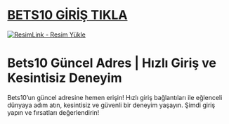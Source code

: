 #  <a href="https://m-1307bets10.com/">BETS10 GİRİŞ TIKLA</a>
<meta charset="UTF-8">
    <meta name="viewport" content="width=device-width, initial-scale=1.0">
</head>
<body>

<a href="https://m-1307bets10.com/" title="ResimLink - Resim Yükle"><img src="https://r.resimlink.com/QaFm9Ji7cNL.png" title="ResimLink - Resim Yükle" alt="ResimLink - Resim Yükle"></a>
</a>

# Bets10 Güncel Adres | Hızlı Giriş ve Kesintisiz Deneyim
Bets10’un güncel adresine hemen erişin! Hızlı giriş bağlantıları ile eğlenceli dünyaya adım atın, kesintisiz ve güvenli bir deneyim yaşayın. Şimdi giriş yapın ve fırsatları değerlendirin!
